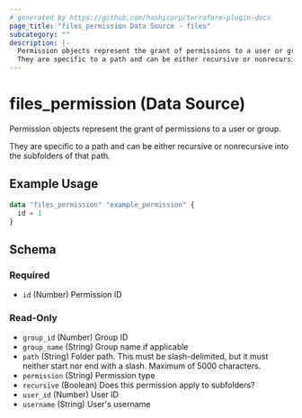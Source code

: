 ```yaml
---
# generated by https://github.com/hashicorp/terraform-plugin-docs
page_title: "files_permission Data Source - files"
subcategory: ""
description: |-
  Permission objects represent the grant of permissions to a user or group.
  They are specific to a path and can be either recursive or nonrecursive into the subfolders of that path.
---
```


# files_permission (Data Source)

Permission objects represent the grant of permissions to a user or group.



They are specific to a path and can be either recursive or nonrecursive into the subfolders of that path.

## Example Usage

```terraform
data "files_permission" "example_permission" {
  id = 1
}
```

<!-- schema generated by tfplugindocs -->
## Schema

### Required

- `id` (Number) Permission ID

### Read-Only

- `group_id` (Number) Group ID
- `group_name` (String) Group name if applicable
- `path` (String) Folder path. This must be slash-delimited, but it must neither start nor end with a slash. Maximum of 5000 characters.
- `permission` (String) Permission type
- `recursive` (Boolean) Does this permission apply to subfolders?
- `user_id` (Number) User ID
- `username` (String) User's username
